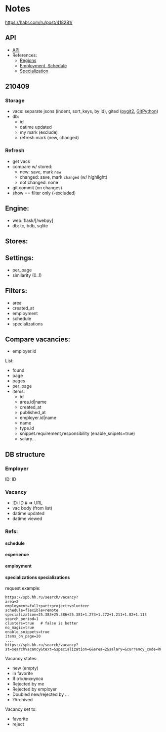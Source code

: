 # Notes

https://habr.com/ru/post/418281/

## API

- [API](https://github.com/hhru/api)
- References:
  - [Regions](https://github.com/hhru/api/blob/master/docs/areas.md)
  - [Employment, Schedule](https://github.com/hhru/api/blob/master/docs/dictionaries.md)
  - [Specialization](https://github.com/hhru/api/blob/master/docs/specializations.md)

## 210409

### Storage

- vacs: separate jsons (indent, sort_keys, by id), gited ([pygit2](https://www.pygit2.org/), [GitPython](https://github.com/gitpython-developers/GitPython))
- db:
  - id
  - datime updated
  - my mark (exclude)
  - refresh mark (new, changed)

### Refresh

- get vacs
- compare w/ stored:
  - new: save, mark `new`
  - changed: save, mark `changed` (w/ highlight)
  - not changed: none
- git commit (on changes)
- show == filter only (-excluded)

## Engine:

- web: flask/[/webpy]
- db: tc, bdb, sqlite

## Stores:

## Settings:

- per_page
- similarity (0..1)

## Filters:

- area
- created_at
- employment
- schedule
- specializations

## Compare vacancies:

- employer.id

List:

- found
- page
- pages
- per_page
- items:
	- id
	- area.id|name
	- created_at
	- published_at
	- employer.id|name
	- name
	- type.id
	- snippet.requirement,responsibility (enable_snipets=true)
	- salary...

## DB structure

### Employer

ID: ID

### Vacancy

- ID: ID # => URL
- vac body (from list)
- datime updated
- datime viewed

### Refs:
#### schedule	
#### experience
#### employment
#### specializations	specializations

request example:

```
https://spb.hh.ru/search/vacancy?
area=2
employment=full+part+project+volunteer
schedule=flexible+remote
specialization=25.383+25.386+25.381+1.273+1.272+1.211+1.82+1.113
search_period=1
clusters=true	# false is better
no_magic=true
enable_snippets=true
items_on_page=20
....
https://spb.hh.ru/search/vacancy?st=searchVacancy&text=&specialization=6&area=2&salary=&currency_code=RUR&experience=doesNotMatter&order_by=relevance&search_period=1&items_on_page=20&no_magic=true
```

Vacancy states:

- new (empty)
- in favorite
- Я откликнулся
- Rejected by me
- Rejected by employer
- Doubled new/rejected by ...
- ?Archived

Vacancy set to:

- favorite
- reject

